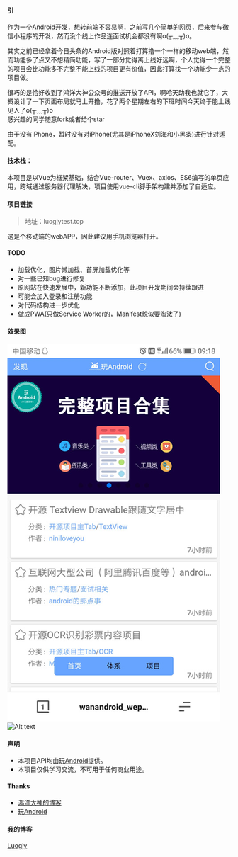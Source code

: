 #### 引
作为一个Android开发，想转前端不容易啊，之前写几个简单的网页，后来参与微信小程序的开发，然而没个线上作品连面试机会都没有啊o(╥﹏╥)o。

其实之前已经拿着今日头条的Android版对照着打算撸一个一样的移动web端，然而功能多了点又不想精简功能，写了一部分觉得离上线好远啊，个人觉得一个完整的项目会比功能多不完整不能上线的项目更有价值，因此打算找一个功能少一点的项目做。

很巧的是恰好收到了鸿洋大神公众号的推送开放了API，啊哈天助我也就它了，大概设计了一下页面布局就马上开撸，花了两个星期左右的下班时间今天终于能上线见人了o(╥﹏╥)o  
感兴趣的同学随意fork或者给个star

由于没有iPhone，暂时没有对iPhone(尤其是iPhoneX刘海和小黑条)进行针对适配。

#### 技术栈：
本项目是以Vue为框架基础，结合Vue-router、Vuex、axios、ES6编写的单页应用，跨域通过服务器代理解决，项目使用vue-cli脚手架构建并添加了自适应。

#### 项目链接
>地址：luogjytest.top

这是个移动端的webAPP，因此建议用手机浏览器打开。

#### TODO
* 加载优化，图片懒加载、首屏加载优化等
* 对一些已知bug进行修复
* 原网站在快速发展中，新功能不断添加，此项目开发期间会持续跟进
* 可能会加入登录和注册功能
* 对代码结构进一步优化
* 做成PWA(只做Service Worker的，Manifest貌似要淘汰了)

#### 效果图
![Alt text](shotcut/Screenshot1.jpg)
![Alt text](shotcut/lu1.gif)

#### 声明
* 本项目API均由[玩Android](http://www.wanandroid.com/)提供。
* 本项目仅供学习交流，不可用于任何商业用途。

#### Thanks
* [鸿洋大神的博客](http://blog.csdn.net/lmj623565791/)
* [玩Android](http://www.wanandroid.com/)

#### 我的博客
[Luogjy](https://segmentfault.com/u/luogjy)